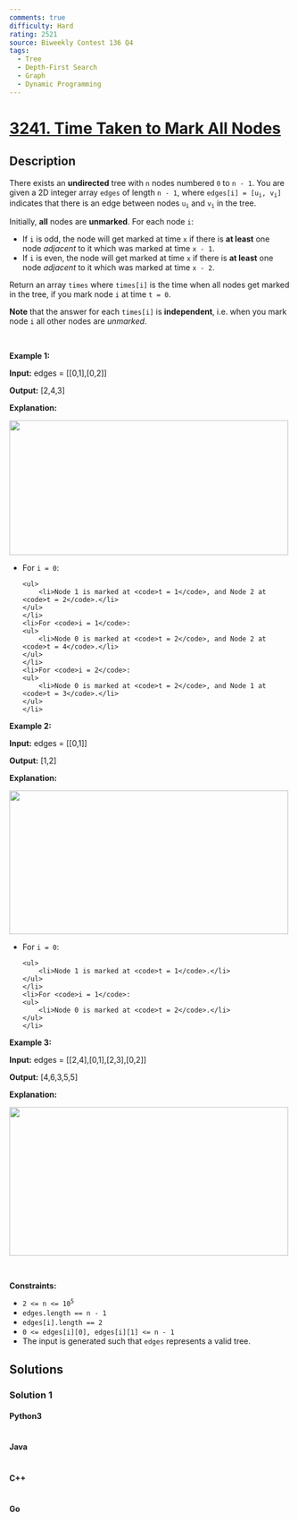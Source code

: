```yaml
---
comments: true
difficulty: Hard
rating: 2521
source: Biweekly Contest 136 Q4
tags:
  - Tree
  - Depth-First Search
  - Graph
  - Dynamic Programming
---
```


<!-- problem:start -->

# [3241. Time Taken to Mark All Nodes](https://leetcode.com/problems/time-taken-to-mark-all-nodes)


## Description

<!-- description:start -->

<p>There exists an <strong>undirected</strong> tree with <code>n</code> nodes numbered <code>0</code> to <code>n - 1</code>. You are given a 2D integer array <code>edges</code> of length <code>n - 1</code>, where <code>edges[i] = [u<sub>i</sub>, v<sub>i</sub>]</code> indicates that there is an edge between nodes <code>u<sub>i</sub></code> and <code>v<sub>i</sub></code> in the tree.</p>

<p>Initially, <strong>all</strong> nodes are <strong>unmarked</strong>. For each node <code>i</code>:</p>

<ul>
	<li>If <code>i</code> is odd, the node will get marked at time <code>x</code> if there is <strong>at least</strong> one node <em>adjacent</em> to it which was marked at time <code>x - 1</code>.</li>
	<li>If <code>i</code> is even, the node will get marked at time <code>x</code> if there is <strong>at least</strong> one node <em>adjacent</em> to it which was marked at time <code>x - 2</code>.</li>
</ul>

<p>Return an array <code>times</code> where <code>times[i]</code> is the time when all nodes get marked in the tree, if you mark node <code>i</code> at time <code>t = 0</code>.</p>

<p><strong>Note</strong> that the answer for each <code>times[i]</code> is <strong>independent</strong>, i.e. when you mark node <code>i</code> all other nodes are <em>unmarked</em>.</p>

<p>&nbsp;</p>
<p><strong class="example">Example 1:</strong></p>

<div class="example-block">
<p><strong>Input:</strong> <span class="example-io">edges = [[0,1],[0,2]]</span></p>

<p><strong>Output:</strong> [2,4,3]</p>

<p><strong>Explanation:</strong></p>

<p><img alt="" src="https://fastly.jsdelivr.net/gh/doocs/leetcode@main/solution/3200-3299/3241.Time%20Taken%20to%20Mark%20All%20Nodes/images/screenshot-2024-06-02-122236.png" style="width: 500px; height: 241px;" /></p>

<ul>
	<li>For <code>i = 0</code>:

    <ul>
    	<li>Node 1 is marked at <code>t = 1</code>, and Node 2 at <code>t = 2</code>.</li>
    </ul>
    </li>
    <li>For <code>i = 1</code>:
    <ul>
    	<li>Node 0 is marked at <code>t = 2</code>, and Node 2 at <code>t = 4</code>.</li>
    </ul>
    </li>
    <li>For <code>i = 2</code>:
    <ul>
    	<li>Node 0 is marked at <code>t = 2</code>, and Node 1 at <code>t = 3</code>.</li>
    </ul>
    </li>

</ul>
</div>

<p><strong class="example">Example 2:</strong></p>

<div class="example-block">
<p><strong>Input:</strong> <span class="example-io">edges = [[0,1]]</span></p>

<p><strong>Output:</strong> [1,2]</p>

<p><strong>Explanation:</strong></p>

<p><img alt="" src="https://fastly.jsdelivr.net/gh/doocs/leetcode@main/solution/3200-3299/3241.Time%20Taken%20to%20Mark%20All%20Nodes/images/screenshot-2024-06-02-122249.png" style="width: 500px; height: 257px;" /></p>

<ul>
	<li>For <code>i = 0</code>:

    <ul>
    	<li>Node 1 is marked at <code>t = 1</code>.</li>
    </ul>
    </li>
    <li>For <code>i = 1</code>:
    <ul>
    	<li>Node 0 is marked at <code>t = 2</code>.</li>
    </ul>
    </li>

</ul>
</div>

<p><strong class="example">Example 3:</strong></p>

<div class="example-block">
<p><strong>Input:</strong> <span class="example-io">edges = </span>[[2,4],[0,1],[2,3],[0,2]]</p>

<p><strong>Output:</strong> [4,6,3,5,5]</p>

<p><strong>Explanation:</strong></p>

<p><img alt="" src="https://fastly.jsdelivr.net/gh/doocs/leetcode@main/solution/3200-3299/3241.Time%20Taken%20to%20Mark%20All%20Nodes/images/screenshot-2024-06-03-210550.png" style="height: 266px; width: 500px;" /></p>
</div>

<p>&nbsp;</p>
<p><strong>Constraints:</strong></p>

<ul>
	<li><code>2 &lt;= n &lt;= 10<sup>5</sup></code></li>
	<li><code>edges.length == n - 1</code></li>
	<li><code>edges[i].length == 2</code></li>
	<li><code>0 &lt;= edges[i][0], edges[i][1] &lt;= n - 1</code></li>
	<li>The input is generated such that <code>edges</code> represents a valid tree.</li>
</ul>

<!-- description:end -->

## Solutions

<!-- solution:start -->

### Solution 1

<!-- tabs:start -->

#### Python3

```python

```

#### Java

```java

```

#### C++

```cpp

```

#### Go

```go

```

<!-- tabs:end -->

<!-- solution:end -->

<!-- problem:end -->
